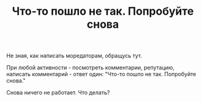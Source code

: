 ﻿---
title: "Что-то пошло не так. Попробуйте снова"
se.owner.user_id: 228791
se.owner.display_name: "Mikhajlo"
se.owner.link: "https://ru.meta.stackoverflow.com/users/228791/mikhajlo"
se.link: "https://ru.meta.stackoverflow.com/questions/13088/%d0%a7%d1%82%d0%be-%d1%82%d0%be-%d0%bf%d0%be%d1%88%d0%bb%d0%be-%d0%bd%d0%b5-%d1%82%d0%b0%d0%ba-%d0%9f%d0%be%d0%bf%d1%80%d0%be%d0%b1%d1%83%d0%b9%d1%82%d0%b5-%d1%81%d0%bd%d0%be%d0%b2%d0%b0"
se.question_id: 13088
se.post_type: question
---
<p>Не зная, как написать моредаторам, обращусь тут.</p>
<p>При любой активности - посмотреть комментарии, репутацию, написать комментарий - ответ один: &quot;Что-то пошло не так. Попробуйте снова.&quot;</p>
<p>Снова ничего не работает. Что делать?</p>
